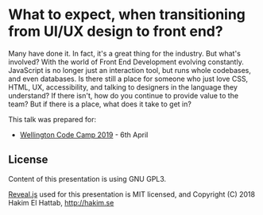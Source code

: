 # What to expect, when transitioning from UI/UX design to front end?

Many have done it. In fact, it's a great thing for the industry. But what's involved? With the world of Front End Development evolving constantly. JavaScript is no longer just an interaction tool, but runs whole codebases, and even databases. Is there still a place for someone who just love CSS, HTML, UX, accessibility, and talking to designers in the language they understand? If there isn't, how do you continue to provide value to the team? But if there is a place, what does it take to get in?

This talk was prepared for:
- [Wellington Code Camp 2019](https://www.codecampwellington.nz/) - 6th April

## License

Content of this presentation is using GNU GPL3.

[Reveal.js](https://github.com/hakimel/reveal.js) used for this presentation is MIT licensed, and Copyright (C) 2018 Hakim El Hattab, http://hakim.se
